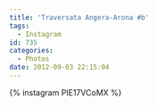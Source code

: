 ```yaml
---
title: 'Traversata Angera-Arona #b'
tags:
  - Instagram
id: 735
categories:
  - Photos
date: 2012-09-03 22:15:04
---
```


{% instagram PIE17VCoMX %}

&nbsp;
